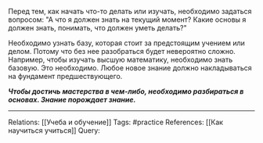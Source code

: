 Перед тем, как начать что-то делать или изучать, необходимо задаться вопросом: "А что я должен знать на текущий момент? Какие основы я должен знать, понимать, что должен уметь делать?"

Необходимо узнать базу, которая стоит за предстоящим учением или делом. Потому что без нее разобраться будет невероятно сложно. Например, чтобы изучать высшую математику, необходимо знать базовую. Это необходимо. Любое новое знание должно накладываться на фундамент предшествующего. 

***Чтобы достичь мастерства в чем-либо, необходимо разбираться в основах. Знание порождает знание.***

___
Relations: [[Учеба и обучение]] 
Tags: #practice 
References: [[Как научиться учиться]] 
Query: 